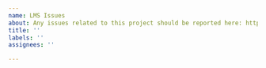 ```yaml
---
name: LMS Issues
about: Any issues related to this project should be reported here: https://github.com/keelworks/LMS/issues
title: ''
labels: ''
assignees: ''

---
```



